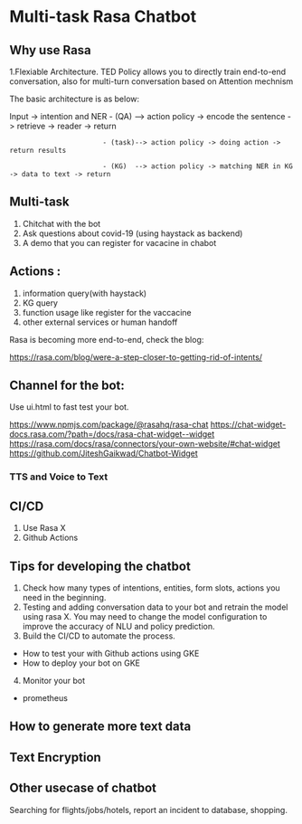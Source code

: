 # Multi-task Rasa Chatbot

## Why use Rasa

1.Flexiable Architecture. TED Policy allows you to directly train end-to-end conversation, also for multi-turn conversation based on Attention mechnism

The basic architecture is as below:

Input -> intention and NER - (QA)  --> action policy -> encode the sentence -> retrieve -> reader -> return 
                           
                           - (task)--> action policy -> doing action -> return results
                           
                           - (KG)  --> action policy -> matching NER in KG -> data to text -> return

## Multi-task
1. Chitchat with the bot
2. Ask questions about covid-19 (using haystack as backend)
3. A demo that you can register for vacacine in chabot

## Actions :
1. information query(with haystack)
2. KG query
3. function usage like register for the vaccacine
4. other external services or human handoff

Rasa is becoming more end-to-end, check the blog:
 
https://rasa.com/blog/were-a-step-closer-to-getting-rid-of-intents/


## Channel for the bot:

Use ui.html to fast test your bot.

https://www.npmjs.com/package/@rasahq/rasa-chat
https://chat-widget-docs.rasa.com/?path=/docs/rasa-chat-widget--widget
https://rasa.com/docs/rasa/connectors/your-own-website/#chat-widget
https://github.com/JiteshGaikwad/Chatbot-Widget

### TTS and Voice to Text

## CI/CD

1. Use Rasa X
2. Github Actions

## Tips for developing the chatbot
1. Check how many types of intentions, entities, form slots, actions you need in the beginning.
2. Testing and adding conversation data to your bot and retrain the model using rasa X. You may need to change the model configuration to improve the accuracy of NLU and policy prediction.
3. Build the CI/CD to automate the process.
- How to test your with Github actions using GKE
- How to deploy your bot on GKE

4. Monitor your bot
- prometheus 

## How to generate more text data

## Text Encryption

## Other usecase of chatbot

Searching for flights/jobs/hotels, report an incident to database, shopping.


 
